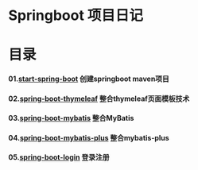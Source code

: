 # Springboot 项目日记

# 目录

#### 01.[start-spring-boot](https://github.com/houwenzhen/SpringAll/tree/master/01.start-spring-boot) 创建springboot maven项目

#### 02.[spring-boot-thymeleaf](https://github.com/houwenzhen/SpringAll/tree/master/02.spring-boot-thymeleaf) 整合thymeleaf页面模板技术

#### 03.[spring-boot-mybatis](https://github.com/houwenzhen/SpringAll/tree/master/03.spring-boot-mybatis) 整合MyBatis

#### 04.[spring-boot-mybatis-plus](https://github.com/liangqiding/SpringAll/tree/master/04.spring-boot-mybatis-plus) 整合mybatis-plus

#### 05.[spring-boot-login](https://github.com/houwenzhen/SpringAll/tree/master/05.spring-boot-login) 登录注册